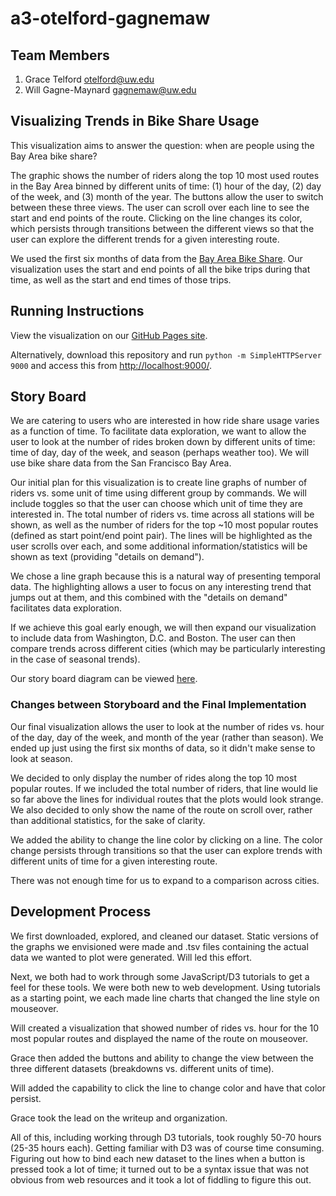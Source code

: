 a3-otelford-gagnemaw
===============

## Team Members

1. Grace Telford otelford@uw.edu
2. Will Gagne-Maynard gagnemaw@uw.edu

## Visualizing Trends in Bike Share Usage

This visualization aims to answer the question: when are people using the Bay Area bike share? 

The graphic shows the number of riders along the top 10 most used routes in the Bay Area binned by different units of time: (1) hour of the day, (2) day of the week, and (3) month of the year. The buttons allow the user to switch between these three views. The user can scroll over each line to see the start and end points of the route. Clicking on the line changes its color, which persists through transitions between the different views so that the user can explore the different trends for a given interesting route.

We used the first six months of data from the [Bay Area Bike Share](http://www.bayareabikeshare.com/datachallenge). Our visualization uses the start and end points of all the bike trips during that time, as well as the start and end times of those trips.

## Running Instructions

View the visualization on our [GitHub Pages site](http://cse512-15s.github.io/a3-otelford-gagnemaw/).

Alternatively, download this repository and run `python -m SimpleHTTPServer 9000` and access this from [http://localhost:9000/](http://localhost:9000/).

## Story Board

We are catering to users who are interested in how ride share usage varies as a function of time. To facilitate data exploration, we want to allow the user to look at the number of rides broken down by different units of time: time of day, day of the week, and season (perhaps weather too). We will use bike share data from the San Francisco Bay Area.

Our initial plan for this visualization is to create line graphs of number of riders vs. some unit of time using different group by commands. We will include toggles so that the user can choose which unit of time they are interested in. The total number of riders vs. time across all stations will be shown, as well as the number of riders for the top ~10 most popular routes (defined as start point/end point pair). The lines will be highlighted as the user scrolls over each, and some additional information/statistics will be shown as text (providing "details on demand").

We chose a line graph because this is a natural way of presenting temporal data. The highlighting allows a user to focus on any interesting trend that jumps out at them, and this combined with the "details on demand" facilitates data exploration.

If we achieve this goal early enough, we will then expand our visualization to include data from Washington, D.C. and Boston. The user can then compare trends across different cities (which may be particularly interesting in the case of seasonal trends).

Our story board diagram can be viewed [here](Storyboard.pdf?raw=true).


### Changes between Storyboard and the Final Implementation

Our final visualization allows the user to look at the number of rides vs. hour of the day, day of the week, and month of the year (rather than season). We ended up just using the first six months of data, so it didn't make sense to look at season. 

We decided to only display the number of rides along the top 10 most popular routes. If we included the total number of riders, that line would lie so far above the lines for individual routes that the plots would look strange. We also decided to only show the name of the route on scroll over, rather than additional statistics, for the sake of clarity.

We added the ability to change the line color by clicking on a line. The color change persists through transitions so that the user can explore trends with different units of time for a given interesting route.

There was not enough time for us to expand to a comparison across cities.


## Development Process

We first downloaded, explored, and cleaned our dataset. Static versions of the graphs we envisioned were made and .tsv files containing the actual data we wanted to plot were generated. Will led this effort.

Next, we both had to work through some JavaScript/D3 tutorials to get a feel for these tools. We were both new to web development. Using tutorials as a starting point, we each made line charts that changed the line style on mouseover.

Will created a visualization that showed number of rides vs. hour for the 10 most popular routes and displayed the name of the route on mouseover.

Grace then added the buttons and ability to change the view between the three different datasets (breakdowns vs. different units of time).

Will added the capability to click the line to change color and have that color persist.

Grace took the lead on the writeup and organization.

All of this, including working through D3 tutorials, took roughly 50-70 hours (25-35 hours each). Getting familiar with D3 was of course time consuming. Figuring out how to bind each new dataset to the lines when a button is pressed took a lot of time; it turned out to be a syntax issue that was not obvious from web resources and it took a lot of fiddling to figure this out.
